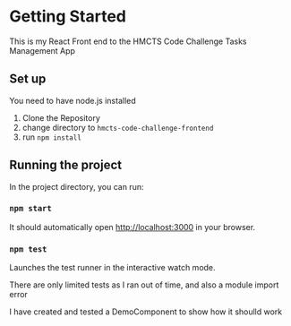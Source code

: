# Getting Started 

This is my React Front end to the HMCTS Code Challenge Tasks Management App

## Set up

You need to have node.js installed

1. Clone the Repository
2. change directory to `hmcts-code-challenge-frontend`
3. run `npm install`


## Running the project

In the project directory, you can run:

### `npm start`

It should automatically open [http://localhost:3000](http://localhost:3000) in your browser.


### `npm test`

Launches the test runner in the interactive watch mode.

There are only limited tests as I ran out of time, and also a module import error

I have created and tested a DemoComponent to show how it shoulld work
